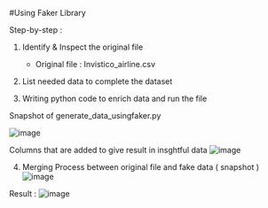 #Using Faker Library

Step-by-step :
1. Identify & Inspect the original file
    - Original file : Invistico_airline.csv
   
2. List needed data to complete the dataset
3. Writing python code to enrich data and run the file 

Snapshot of generate_data_usingfaker.py 

![image](https://user-images.githubusercontent.com/48470854/129677046-ee8a003e-724c-49f5-97d7-c16d4b4a91c4.png)

Columns that are added to give result in insghtful data
![image](https://user-images.githubusercontent.com/48470854/129677382-f4d13bd2-148b-4163-8655-cf079884d01c.png)


4. Merging Process between original file and fake data ( snapshot )
![image](https://user-images.githubusercontent.com/48470854/129677666-2289aca3-d8ee-41ca-9373-60546cf2773d.png)


Result : 
![image](https://user-images.githubusercontent.com/48470854/129677574-7f079a50-574f-4e7a-a88f-d3a798cb5e0a.png)



